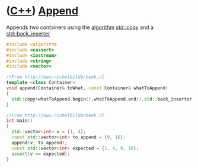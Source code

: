 # ([C++](Cpp.md)) [Append](CppAppend.md)

Appends two containers using the [algorithm](CppAlgorithm.md)
[std::copy](CppStdCopy.md) and a
[std::back\_inserter](CppStdBack_inserter.md)

```c++
#include <algorithm
#include <cassert>
#include <iostream>
#include <string>
#include <vector>

//From http://www.richelbilderbeek.nl
template <class Container>
void append(Container& toWhat, const Container& whatToAppend)
{
  std::copy(whatToAppend.begin(),whatToAppend.end(),std::back_inserter (toWhat));
}

//From http://www.richelbilderbeek.nl
int main()
{
  std::vector<int> v = {1, 4};
  const std::vector<int> to_append = {9, 16};
  append(v, to_append);
  const std::vector<int> expected = {1, 4, 9, 16};
  assert(v == expected);
}
```
